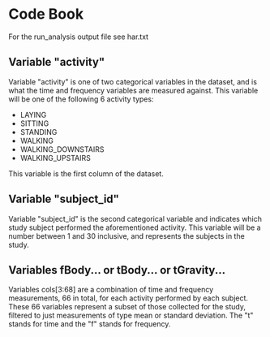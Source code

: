 # Code Book 
For the run_analysis output file see har.txt

## Variable "activity"
Variable "activity" is one of two categorical variables in the dataset, and is what the time and frequency variables are measured against. This variable will be one of the following 6 activity types:
- LAYING
- SITTING
- STANDING
- WALKING
- WALKING_DOWNSTAIRS
- WALKING_UPSTAIRS

This variable is the first column of the dataset.

## Variable "subject_id"
Variable "subject_id" is the second categorical variable and indicates which study subject performed the aforementioned activity. This variable will be a number between 1 and 30 inclusive, and represents the subjects in the study.

## Variables fBody... or tBody... or tGravity...
Variables cols[3:68] are a combination of time and frequency measurements, 66 in total, for each activity performed by each subject. These 66 variables represent a subset of those collected for the study, filtered to just measurements of type mean or standard deviation. The "t" stands for time and the "f" stands for frequency.